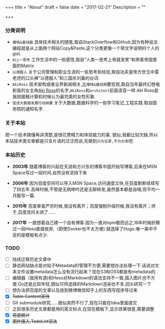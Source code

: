 +++
title = "About"
draft = false
date = "2017-02-21"
Description = "" 

+++


### 分类说明
+ `爆栈&基线器` 具体技术相关的随笔,取自StackOverflow和Github,因为有种说法编程就是从上面两个网站Copy&Paste,这个分类更像一个带文字说明的个人的gist.
+ `Aij一思考` 工作生活中的一些感悟,取自“人类一思考上帝就发笑”和黑客帝国里面的Matrix
+ `以德服人` 关于公司管理和职业生涯的一些思考和经验,取自功夫皇帝方世玉中雷老虎的口头禅“以德服人”和三国杀刘备的台词.
+ `AkiRoss` 技术架构或者业界新闻相关,比`爆栈&基线期`要宏观,取自当年最终幻想电影版的女主角[Aki Ross](http://finalfantasy.wikia.com/wiki/Aki_Ross)的名字,`AkiRoss`和`architect`前面读音一样.Aki Ross是我刚接触计算机时候认为最完美的女性形象.
+ `促进大数据发展行动纲要` 关于大数据,数据科学的一些学习笔记,工程实践.取自国务院的通知名字.
### 关于本站
把一个技术搞懂再讲清楚,是很花费精力和体现能力的事,
貌似,我都比较欠缺,所以本站技术类文章都是只言片语的泛泛而谈,先做到`只为记录,不为分享`吧.


### 本站历史
+ **2003年**
随着博客的兴起在天涯和方兴东的博客中国开始写博客,后来在MSN Space写过一段时间,自然没有坚持下来 

+ **2006年**
因为百度空间可以导入MSN Space,访问速度又快,在百度断断续续写了四五年.高峰时候,不管是无病呻吟还是无聊转发,虽然基本都是自嗨,但平均一月能写一篇.
   
+ **2015年**
百度审查严厉时候,我没有离开；百度强制升级时候,我没有离开；终于,百度空间关闭了……

+ **2017年**
一直想着自己建一个自有博客.因为一直对npm敬而远之,16年时候折腾过一段Hexo直接放弃,（即使Docker也不太方便).就选择了Hugo.唯一美中不足的是模板有点少.

### TODO
+ [ ] 陆续迁移历史文章中
+ [ ] 静态网站缺点是对帖子Metadata的管理不方便,需要想办法处理一下.话说对文本文件设置metadata怎么没有流行起来？现在S3和OSS都是有metadata的
+ [ ] 编辑器（我用有道)和Hexo对Markdown的语法支持不一致,插入图片也不方便.Go还是比较年轻,貌似可供选择的Markdown渲染也不多,回头研究一下
+ [ ] 想办法把百度的文章以及放到微博微信知乎上的东西写程序导过来
+ [x] ~~Table Content支持~~ 
+ [ ] Git submodule研究……貌似突然不行了,现在只能在Idea里面提交
+ [ ] 之前很多历史文章都是用的英文标点,在现在模板下,显示效果很差,需要调整
+ [x] ~~百度统计~~
+ [x] ~~图片插入,TodoList语法~~
